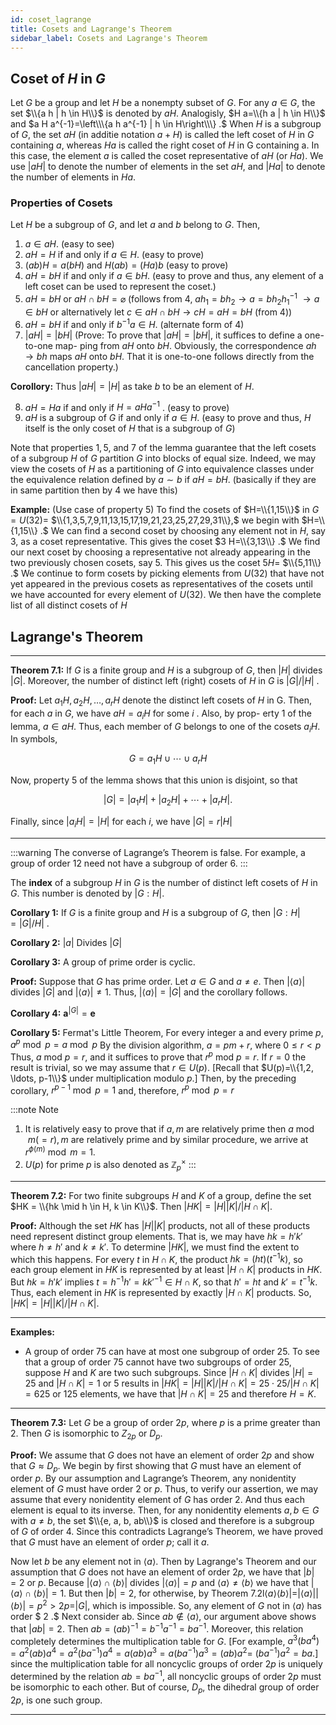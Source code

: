 ```yaml
---
id: coset_lagrange
title: Cosets and Lagrange's Theorem
sidebar_label: Cosets and Lagrange's Theorem
---
```


## Coset of $H$ in $G$

Let $G$ be a group and let $H$ be a nonempty subset of $G .$ For any $a \in G,$
the set $\\{a h | h \in H\\}$ is denoted by $a H .$ Analogisly, $H a=\\{h a | h \in H\\}$
and $a H a^{-1}=\left\\\{a h a^{-1} | h \in H\right\\\} .$ When $H$ is a subgroup of $G,$ the set $a H$ (in additie notation $a + H$) is called the left coset of $H$ in $G$ containing $a,$ whereas $H a$ is called the right
coset of $H$ in G containing a. In this case, the element $a$ is called the coset representative of $a H$ (or $H a ) .$ We use $|a H|$ to denote the number of elements in the set $a H,$ and $|H a|$ to denote the number of elements in $H a$.

### Properties of Cosets

Let $H$ be a subgroup of $G,$ and let $a$ and $b$ belong to $G$. Then,
1. $a \in a H .$ (easy to see)
2. $a H=H$ if and only if $a \in H .$ (easy to prove)
3. $(a b) H=a(b H)$ and $H(a b)=(H a) b$ (easy to prove)
4. $a H=b H$ if and only if $a \in b H .$ (easy to prove and thus, any element of a left coset can be used to represent the coset.)
5. $a H=b H$ or $a H \cap b H=\varnothing$ (follows from 4, $ah_1 = bh_2 \rightarrow a = bh_2h_1^{-1}$ $\rightarrow a \in bH$ or alternatively let $c \in aH \cap bH \rightarrow cH = aH = bH$ (from 4))
6. $a H=b H$ if and only if $b^{-1} a \in H .$ (alternate form of 4)
7. $|a H|=|b H|$ (Prove: To prove that $|a H|=|b H|,$ it suffices to define a one-to-one map-
  ping from $a H$ onto $b H .$ Obviously, the correspondence $a h \rightarrow b h$
  maps $a H$ onto $b H .$ That it is one-to-one follows directly from the
  cancellation property.)

  **Corollory:** Thus $|aH| = |H|$ as take $b$ to be an element of $H$.

8. $a H=H a$ if and only if $H=a H a^{-1}$ . (easy to prove)
9. $a H$ is a subgroup of $G$ if and only if $a \in H$. (easy to prove and thus, $H$ itself is the only coset of $H$ that is a subgroup of $G$)

Note that properties $1,5,$ and $7$ of the lemma guarantee that the left cosets of a subgroup $H$ of $G$ partition $G$ into blocks of equal size. Indeed, we may view the cosets of $H$ as a partitioning of $G$ into equivalence classes under the equivalence relation defined by $a \sim b$ if $a H=b H.$ (basically if they are in same partition then by 4 we have this)

**Example:** (Use case of property 5) To find the cosets of $H=\\{1,15\\}$ in $G=U(32)=$ $\\{1,3,5,7,9,11,13,15,17,19,21,23,25,27,29,31\\},$ we begin with
$H=\\{1,15\\} .$ We can find a second coset by choosing any element not
in $H,$ say $3,$ as a coset representative. This gives the coset $3 H=\\{3,13\\} .$
We find our next coset by choosing a representative not already appearing in the two previously chosen cosets, say $5 .$ This gives us the coset $5 H=$
$\\{5,11\\} .$ We continue to form cosets by picking elements from $U(32)$
that have not yet appeared in the previous cosets as representatives of
the cosets until we have accounted for every element of $U(32) .$ We then have the complete list of all distinct cosets of $H$

## Lagrange's Theorem

---

**Theorem 7.1:** If $G$ is a finite group and $H$ is a subgroup of $G,$ then $|H|$ divides $|G|$. Moreover, the number of distinct left (right) cosets of $H$ in $G$ is $|G| / |H|$ .

**Proof:** Let $a_{1} H, a_{2} H, \ldots, a_{r} H$ denote the distinct left cosets of $H$ in G. Then, for each $a$ in $G,$ we have $a H=a_{i} H$ for some $i$ . Also, by prop-
erty 1 of the lemma, $a \in a H .$ Thus, each member of $G$ belongs to one
of the cosets $a_{i} H .$ In symbols,

$$
G=a_{1} H \cup \cdots \cup a_{r} H
$$

Now, property 5 of the lemma shows that this union is disjoint, so that

$$
|G|=\left|a_{1} H\right|+\left|a_{2} H\right|+\cdots+\left|a_{r} H\right| .
$$

Finally, since $\left|a_{i} H\right|=|H|$ for each $i,$ we have $|G|=r|H|$

---

:::warning
The converse of Lagrange’s Theorem is false. For example, a group of order 12 need not have a subgroup of order 6.
:::

The **index** of a subgroup $H$ in $G$ is the number of distinct left cosets of $H$ in $G .$ This number
is denoted by $|G : H| .$

**Corollary 1:** If $G$ is a finite group and $H$ is a subgroup of $G,$ then $|G : H|=|G| / H |$ .

**Corollary 2:** $|a|$ Divides $|G|$

**Corollary 3:** A group of prime order is cyclic.

**Proof:**  Suppose that $G$ has prime order. Let $a \in G$ and $a \neq e .$ Then $|\langle a\rangle|$ divides $|G|$ and $|\langle a\rangle| \neq 1 .$ Thus, $|\langle a\rangle|=|G|$ and the corollary follows.

**Corollary 4:** $\boldsymbol{a}^{|G|}=\boldsymbol{e}$

**Corollary 5:** Fermat's Little Theorem, For every integer a and every prime $p, a^{p} \bmod p=a \bmod p$ By the division algorithm, $a=p m+r,$ where $0 \leq r<p$ Thus, $a$ mod $p=r,$ and it suffices to prove that $r^{p}$ mod $p=r .$ If $r=0$
the result is trivial, so we may assume that $r \in U(p) .$ [Recall that
$U(p)=\\{1,2, \ldots, p-1\\}$ under multiplication modulo $p . ]$ Then, by the preceding corollary, $r^{p-1} \bmod p=1$ and, therefore, $r^{p} \bmod p=r$

:::note Note
1. It is relatively easy to prove that if $a, m$ are relatively prime then $a \bmod m (= r), m$ are relatively prime and by similar procedure, we arrive at $r^{\phi(m)} \bmod m = 1$.
2. $U(p)$ for prime $p$ is also denoted as $\mathbb{Z}_p^{\times}$
:::

---

**Theorem 7.2:** For two finite subgroups $H$ and $K$ of a group, define the set
$HK = \\{hk \mid h \in H, k \in K\\}$. Then $|HK| = |H||K|/|H \cap K|$.

**Proof:** Although the set $HK$ has $|H||K|$ products, not all of these
products need represent distinct group elements. That is, we may have
$hk = h'k'$ where $h \neq h'$ and $k \neq k'$. To determine $|HK|$, we must find
the extent to which this happens. For every $t$ in $H \cap K$, the product $hk = (ht)(t^{-1}k)$, so each group element in $HK$ is represented by at least
$|H \cap K|$ products in $HK$. But $hk = h'k'$ implies $t = h^{-1}h' = kk'^{-1} \in H \cap K$, so that $h' = ht$ and $k' = t^{-1}k$. Thus, each element in $HK$ is represented by exactly $|H \cap K|$ products. So, $|HK| = |H||K|/| H \cap K|$.


---

**Examples:**

- A group of order 75 can have at most one subgroup of
  order 25. To see that a group of order 75 cannot have two
  subgroups of order 25, suppose $H$ and $K$ are two such subgroups. Since
  $|H \cap K|$ divides $|H| = 25$ and $|H \cap K| = 1 \text{ or } 5$ results in $|HK| = |H||K|/| H \cap K| = 25 \cdot 25/| H \cap K| = 625 \text{ or } 125$ elements, we have
  that $|H \cap K| = 25$ and therefore $H = K$.

---

**Theorem 7.3:** Let $G$ be a group of order $2p$, where $p$ is a prime greater than 2. Then $G$ is isomorphic to $Z_{2p}$ or $D_p$.

**Proof:** We assume that $G$ does not have an element of order $2p$ and
show that $G \approx D_p$. We begin by first showing that $G$ must have an
element of order $p$. By our assumption and Lagrange’s Theorem, any
nonidentity element of $G$ must have order $2$ or $p$. Thus, to verify our assertion, we may assume that every nonidentity element of $G$ has order $2$. And thus each element is equal to its inverse. Then, for any nonidentity elements $a, b \in G$ with $a \neq b$, the set $\\{e, a, b, ab\\}$ is closed and therefore is a subgroup of $G$ of order 4. Since this contradicts Lagrange’s Theorem, we have proved that $G$ must have an element of order $p$; call it $a$.

Now let $b$ be any element not in $\langle a\rangle .$ Then by Lagrange's Theorem
and our assumption that $G$ does not have an element of order $2 p,$ we
have that $|b|=2$ or $p .$ Because $|\langle a\rangle \cap\langle b\rangle|$ divides $|\langle a\rangle|=p$ and $\langle a\rangle \neq\langle b\rangle$
we have that $|\langle a\rangle \cap\langle b\rangle|=1 .$ But then $|b|=2,$ for otherwise, by Theorem $7.2 \mathrm{l}\langle a\rangle\langle b\rangle|=|\langle a\rangle| |\langle b\rangle\left|=p^{2}>2 p=\right| G |,$ which is impossible. So, any
element of $G$ not in $\langle a\rangle$ has order $ 2 .$ Next consider ab. Since $a b \notin\langle a\rangle,$ our argument above shows that
$|a b|=2 .$ Then $a b=(a b)^{-1}=b^{-1} a^{-1}=b a^{-1} .$ Moreover, this relation completely determines the multiplication table for $G .$ [For example,
$a^{3}\left(b a^{4}\right)=a^{2}(a b) a^{4}=a^{2}\left(b a^{-1}\right) a^{4}=a(a b) a^{3}=a\left(b a^{-1}\right) a^{3}=(a b) a^{2}=$
$\left(b a^{-1}\right) a^{2}=b a . ]$ since the multiplication table for all noncyclic groups
of order 2$p$ is uniquely determined by the relation $a b=b a^{-1},$ all
noncyclic groups of order 2$p$ must be isomorphic to each other. But of course, $D_{p},$ the dihedral group of order $2 p,$ is one such group.





---